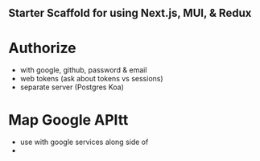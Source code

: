 ## Starter Scaffold for using Next.js, MUI, & Redux


# Authorize
- with google, github, password & email
- web tokens (ask about tokens vs sessions)
- separate server (Postgres Koa)

# Map Google APItt
- use with google services along side of
-
